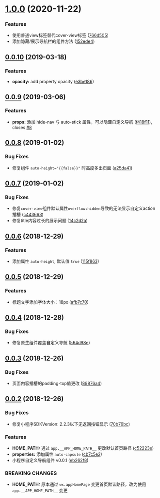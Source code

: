 # [1.0.0](https://github.com/moesuiga/mp-navigation-bar/compare/v0.0.11...v1.0.0) (2020-11-22)


### Features

* 使用普通view标签替代cover-view标签 ([766d505](https://github.com/moesuiga/mp-navigation-bar/commit/766d505ea15fc8e901817b3c67107cf63fcc3742))
* 添加隐藏/展示导航栏的组件方法 ([152ede4](https://github.com/moesuiga/mp-navigation-bar/commit/152ede412205ac3d42b920aa769153ded71be45f))



## [0.0.10](https://github.com/moesuiga/mp-navigation-bar/compare/v0.0.9...v0.0.10) (2019-03-18)


### Features

* **opacity:** add property opacity ([e3be186](https://github.com/moesuiga/mp-navigation-bar/commit/e3be186f03fd16b0dd384bc5757118801a97ff1f))



## [0.0.9](https://github.com/moesuiga/mp-navigation-bar/compare/v0.0.8...v0.0.9) (2019-03-06)


### Features

* **props:** 添加 hide-nav 与 auto-stick 属性，可以隐藏自定义导航 ([f418f11](https://github.com/moesuiga/mp-navigation-bar/commit/f418f11254baa71b6f8498fa8e31c2dfd5c765ed)), closes [#8](https://github.com/moesuiga/mp-navigation-bar/issues/8)



## [0.0.8](https://github.com/moesuiga/mp-navigation-bar/compare/v0.0.7...v0.0.8) (2019-01-02)


### Bug Fixes

* 修复组件 `auto-height="{{false}}"` 时高度多出页面 ([a25da41](https://github.com/moesuiga/mp-navigation-bar/commit/a25da41df7fc7b8a70e8644cf101256be5769c95))



## [0.0.7](https://github.com/moesuiga/mp-navigation-bar/compare/v0.0.6...v0.0.7) (2019-01-02)


### Bug Fixes

* 修复`cover-view`组件默认属性`overflow:hidden`导致的无法显示自定义action插槽 ([c443663](https://github.com/moesuiga/mp-navigation-bar/commit/c4436637ba2230264a5803d0cca2526a6ab5707f))
* 修复title内容过长的展示问题 ([14c2d2a](https://github.com/moesuiga/mp-navigation-bar/commit/14c2d2a74f6ee10912b556708d7d44781b7498db))



## [0.0.6](https://github.com/moesuiga/mp-navigation-bar/compare/v0.0.5...v0.0.6) (2018-12-29)


### Features

* 添加属性 `auto-height`, 默认值 `true` ([115f863](https://github.com/moesuiga/mp-navigation-bar/commit/115f8638261bf86694d2540d22519316092a75df))



## [0.0.5](https://github.com/moesuiga/mp-navigation-bar/compare/v0.0.4...v0.0.5) (2018-12-29)


### Features

* 标题文字添加字体大小：18px ([afb7c70](https://github.com/moesuiga/mp-navigation-bar/commit/afb7c70c4634f6052525862c3b345c056c3eb946))



## [0.0.4](https://github.com/moesuiga/mp-navigation-bar/compare/v0.0.3...v0.0.4) (2018-12-28)


### Bug Fixes

* 修复原生组件覆盖自定义导航 ([564d98e](https://github.com/moesuiga/mp-navigation-bar/commit/564d98ec950ed6243e1785feeaa01db00c3f9c13))



## [0.0.3](https://github.com/moesuiga/mp-navigation-bar/compare/v0.0.2...v0.0.3) (2018-12-26)


### Bug Fixes

* 页面内容插槽的padding-top值更改 ([89876a4](https://github.com/moesuiga/mp-navigation-bar/commit/89876a45b471de78776e8bc79d3385a9343af0a8))



## [0.0.2](https://github.com/moesuiga/mp-navigation-bar/compare/eb262f81fc94e2827fe2346befe56694915047f7...v0.0.2) (2018-12-26)


### Bug Fixes

* 修复小程序SDKVersion: 2.2.3以下无返回按钮显示 ([70b76bc](https://github.com/moesuiga/mp-navigation-bar/commit/70b76bc6a831adb1fbf03e08b1d0dc530fabd5d3))


### Features

* **HOME_PATH:** 通过 `app.__APP_HOME_PATH__` 更改默认首页路径 ([c52223e](https://github.com/moesuiga/mp-navigation-bar/commit/c52223e8a70b4857af8a984f9f1fa2784950a5ca))
* **properties:** 添加属性 `auto-capsule` ([cb7c5e2](https://github.com/moesuiga/mp-navigation-bar/commit/cb7c5e236fd45715c7bf1c053f7d7aed072c71c6))
* 小程序自定义导航组件 v0.0.1 ([eb262f8](https://github.com/moesuiga/mp-navigation-bar/commit/eb262f81fc94e2827fe2346befe56694915047f7))


### BREAKING CHANGES

* **HOME_PATH:** 原本通过 `wx.appHomePage` 变更首页默认路径，改为使用 `app.__APP_HOME_PATH__` 变更



